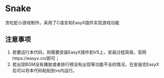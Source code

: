 # Snake
贪吃蛇小游戏制作，采用了C语言和EasyX插件实现游戏功能
## 注意事项
1. 若要运行本代码，则需要安装EasyX插件到VS上，安装过程简易，官网https://easyx.cn/即可；
2. 若出现BGM没有播放或者排行榜没有出现等功能不全的情况，在安装完EasyX后可以将本代码粘贴到vs内运行。

